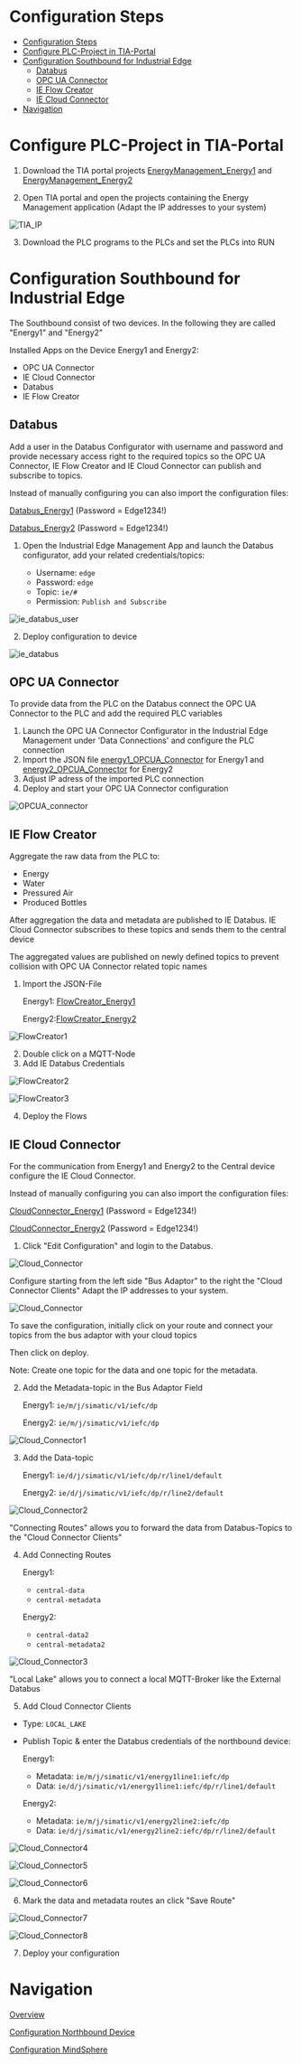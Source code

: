 # Configuration Steps
- [Configuration Steps](#configuration-steps)
- [Configure PLC-Project in TIA-Portal](#configure-plc-project-in-tia-portal)
- [Configuration Southbound for Industrial Edge](#configuration-southbound-for-industrial-edge)
  - [Databus](#databus)
  - [OPC UA Connector](#opc-ua-connector)
  - [IE Flow Creator](#ie-flow-creator)
  - [IE Cloud Connector](#ie-cloud-connector)
- [Navigation](#navigation)
  

# Configure PLC-Project in TIA-Portal

1. Download the TIA portal projects [EnergyManagement_Energy1](../src/Device_Energy1/EnergyManagement_Energy1.zap16) and [EnergyManagement_Energy2](../src/Device_Energy2/EnergyManagement_Energy2.zap16)

2. Open TIA portal and open the projects containing the Energy Management application (Adapt the IP addresses to your system)
   
![TIA_IP](graphics/TIA_IP.png)

3. Download the PLC programs to the PLCs and set the PLCs into RUN
 
 
# Configuration Southbound for Industrial Edge

The Southbound consist of two devices. In the following they are called "Energy1" and "Energy2"

Installed Apps on the Device Energy1 and Energy2: 
  - OPC UA Connector
  - IE Cloud Connector
  - Databus
  - IE Flow Creator

## Databus

Add a user in the Databus Configurator with username and password and provide necessary access right to the required topics so the OPC UA Connector, IE Flow Creator and IE Cloud Connector can publish and subscribe to topics.

Instead of manually configuring you can also import the configuration files:

[Databus_Energy1](../src/CentralDevice/IE-Databus.json) (Password = Edge1234!)

[Databus_Energy2](../src/CentralDevice/IE-Databus.json) (Password = Edge1234!)

1. Open the Industrial Edge Management App and launch the Databus configurator, add your related credentials/topics:

   - Username: `edge`
   - Password: `edge`
   - Topic: `ie/#`
   - Permission: `Publish and Subscribe`

  ![ie_databus_user](graphics/IE_Databus_User.png)

2. Deploy configuration to device

  ![ie_databus](graphics/IE_Databus.png)


## OPC UA Connector

To provide data from the PLC on the Databus connect the OPC UA Connector to the PLC and add the required PLC variables

1. Launch the OPC UA Connector Configurator in the Industrial Edge Management under 'Data Connections' and configure the PLC connection 
2. Import the JSON file [energy1_OPCUA_Connector](../src/Device_Energy1/energy1_OPCUA_Connector.json) for Energy1 and [energy2_OPCUA_Connector](../src/Device_Energy2/energy2_OPCUA_Connector.json) for Energy2 
3. Adjust IP adress of the imported PLC connection
4. Deploy and start your OPC UA Connector configuration

  ![OPCUA_connector](graphics/OPCUA_Connector.png)

## IE Flow Creator

Aggregate the raw data from the PLC to:
- Energy
- Water
- Pressured Air
- Produced Bottles 

After aggregation the data and metadata are published to IE Databus. IE Cloud Connector subscribes to these topics and sends them to the central device 

The aggregated values are published on newly defined topics to prevent collision with OPC UA Connector related topic names

1. Import the JSON-File
  
    Energy1: [FlowCreator_Energy1](../src/Device_Energy1/FlowCreator_Energy1.json)

    Energy2:[FlowCreator_Energy2](../src/Device_Energy2/FlowCreator_Energy2.json)
  
    
  ![FlowCreator1](graphics/Flow_Creator1.png)

2. Double click on a MQTT-Node  
3. Add IE Databus Credentials
  
  ![FlowCreator2](graphics/Flow_Creator2.png)
  
    
  ![FlowCreator3](graphics/Flow_Creator3.png)

4. Deploy the Flows

## IE Cloud Connector

For the communication from Energy1 and Energy2 to the Central device configure the IE Cloud Connector. 

Instead of manually configuring you can also import the configuration files:

[CloudConnector_Energy1](../src/Device_Energy1/CloudConnector_Energy1.json) (Password = Edge1234!)

[CloudConnector_Energy2](../src/Device_Energy2/CloudConnector_Energy2.json) (Password = Edge1234!)

1. Click "Edit Configuration" and login to the Databus.

  ![Cloud_Connector](graphics/Cloud_Connector_Login.png)

Configure starting from the left side "Bus Adaptor" to the right the "Cloud Connector Clients" Adapt the IP addresses to your system.

![Cloud_Connector](graphics/Cloud_Connector_Cloud_Client.png)

To save the configuration, initially click on your route and connect your topics from the bus adaptor with your cloud topics 

Then click on deploy.

Note: Create one topic for the data and one topic for the metadata. 


2. Add the Metadata-topic in the Bus Adaptor Field

    Energy1: `ie/m/j/simatic/v1/iefc/dp`

    Energy2: `ie/m/j/simatic/v1/iefc/dp` 
  
      
  ![Cloud_Connector1](graphics/Cloud_Connector_Topic2.png)
  
3. Add the Data-topic
   
   Energy1:
   `ie/d/j/simatic/v1/iefc/dp/r/line1/default`
  
   Energy2:
   `ie/d/j/simatic/v1/iefc/dp/r/line2/default`
    
  ![Cloud_Connector2](graphics/Cloud_Connector_Topic1.png)

"Connecting Routes" allows you to forward the data from Databus-Topics to the "Cloud Connector Clients"

4. Add Connecting Routes
  
   Energy1:
   - `central-data` 
   - `central-metadata`
  
   Energy2:
   - `central-data2`
   - `central-metadata2`
  
    
  ![Cloud_Connector3](graphics/Cloud_Connector_Route.png)

"Local Lake" allows you to connect a local MQTT-Broker like the External Databus 

5. Add Cloud Connector Clients
  - Type: `LOCAL_LAKE`
  
  - Publish Topic & enter the Databus credentials of the northbound device:
  
    Energy1:
    - Metadata: `ie/m/j/simatic/v1/energy1line1:iefc/dp`
    - Data: `ie/d/j/simatic/v1/energy1line1:iefc/dp/r/line1/default`
    
    Energy2:
    - Metadata: `ie/m/j/simatic/v1/energy2line2:iefc/dp`
    - Data: `ie/d/j/simatic/v1/energy2line2:iefc/dp/r/line2/default`
  
    
  ![Cloud_Connector4](graphics/Cloud_Connector_ClientStandard.png)
  

  ![Cloud_Connector5](graphics/Cloud_Connector_Client1.png)
    
      
  ![Cloud_Connector6](graphics/Cloud_Connector_Client2.png)

6. Mark the data and metadata routes an click "Save Route" 
      
        
  ![Cloud_Connector7](graphics/Cloud_Connector_Route1.png)
    
      
  ![Cloud_Connector8](graphics/Cloud_Connector_Route2.png)

7. Deploy your configuration





# Navigation

[Overview](../README.md)

[Configuration Northbound Device](install_Device_Northbound.md)

[Configuration MindSphere](install_MindSphere.md)
